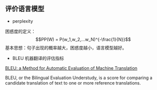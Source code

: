 ## 评价语言模型
* perplexity
  
困惑度的定义：
$$PP(W) = P(w_1,w_2,...w_N)^{-\frac{1}{N}}$$
基本思想：句子出现的概率越大，困惑度越小，语言模型越好。

* BLEU 机器翻译的评估指标

[BLEU: a Method for Automatic Evaluation of Machine Translation](https://www.aclweb.org/anthology/P02-1040.pdf)

BLEU, or the Bilingual Evaluation Understudy, is a score for comparing a candidate translation of text to one or more reference translations.

